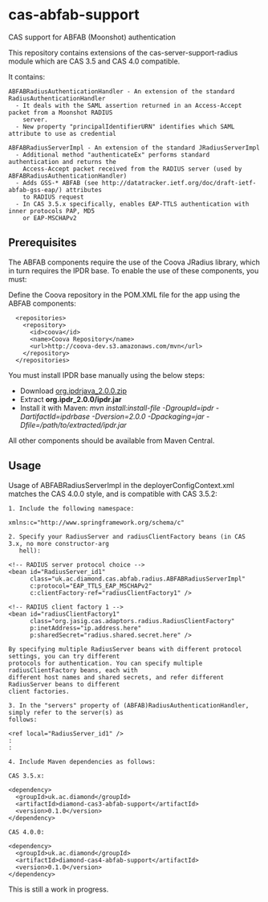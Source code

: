 cas-abfab-support
=================

CAS support for ABFAB (Moonshot) authentication

This repository contains extensions of the cas-server-support-radius module which are CAS 3.5 and CAS 4.0 compatible.

It contains:

    ABFABRadiusAuthenticationHandler - An extension of the standard RadiusAuthenticationHandler
      - It deals with the SAML assertion returned in an Access-Accept packet from a Moonshot RADIUS 
        server.
      - New property "principalIdentifierURN" identifies which SAML attribute to use as credential
        
    ABFABRadiusServerImpl - An extension of the standard JRadiusServerImpl
      - Additional method "authenticateEx" performs standard authentication and returns the 
        Access-Accept packet received from the RADIUS server (used by ABFABRadiusAuthenticationHandler)
      - Adds GSS-* ABFAB (see http://datatracker.ietf.org/doc/draft-ietf-abfab-gss-eap/) attributes 
        to RADIUS request
      - In CAS 3.5.x specifically, enables EAP-TTLS authentication with inner protocols PAP, MD5 
        or EAP-MSCHAPv2

Prerequisites
-------------

The ABFAB components require the use of the Coova JRadius library, which in turn requires the IPDR base. To enable the use of these components, you must:

Define the Coova repository in the POM.XML file for the app using the ABFAB components:

      <repositories>
        <repository>
          <id>coova</id>
          <name>Coova Repository</name>
          <url>http://coova-dev.s3.amazonaws.com/mvn</url>
        </repository>
      </repositories>

You must install IPDR base manually using the below steps:
   - Download [org.ipdrjava_2.0.0.zip](http://sourceforge.net/projects/ipdr/files/java_ipdrbase/2.0.0/org.ipdrjava_2.0.0.zip/download)
   - Extract **org.ipdr_2.0.0/ipdr.jar**
   - Install it with Maven: *mvn install:install-file -DgroupId=ipdr -DartifactId=ipdrbase -Dversion=2.0.0 -Dpackaging=jar -Dfile=/path/to/extracted/ipdr.jar*

All other components should be available from Maven Central.

Usage
-----

Usage of ABFABRadiusServerImpl in the deployerConfigContext.xml matches the CAS 4.0.0 style, and is compatible with 
CAS 3.5.2:
    
    1. Include the following namespace:
    
    xmlns:c="http://www.springframework.org/schema/c"
    
    2. Specify your RadiusServer and radiusClientFactory beans (in CAS 3.x, no more constructor-arg 
       hell):
    
    <!-- RADIUS server protocol choice -->
    <bean id="RadiusServer_id1"
          class="uk.ac.diamond.cas.abfab.radius.ABFABRadiusServerImpl"
          c:protocol="EAP_TTLS_EAP_MSCHAPv2"
          c:clientFactory-ref="radiusClientFactory1" />
    
	<!-- RADIUS client factory 1 -->
    <bean id="radiusClientFactory1"
          class="org.jasig.cas.adaptors.radius.RadiusClientFactory"
          p:inetAddress="ip.address.here"
          p:sharedSecret="radius.shared.secret.here" />
          
    By specifying multiple RadiusServer beans with different protocol settings, you can try different 
    protocols for authentication. You can specify multiple radiusClientFactory beans, each with 
    different host names and shared secrets, and refer different RadiusServer beans to different 
    client factories. 
     
    3. In the "servers" property of (ABFAB)RadiusAuthenticationHandler, simply refer to the server(s) as 
    follows:
    
    <ref local="RadiusServer_id1" />
    :
    :

	4. Include Maven dependencies as follows:
	
	CAS 3.5.x:  
	
    <dependency>
      <groupId>uk.ac.diamond</groupId>
      <artifactId>diamond-cas3-abfab-support</artifactId>
      <version>0.1.0</version>
    </dependency>

	CAS 4.0.0:  
	
    <dependency>
      <groupId>uk.ac.diamond</groupId>
      <artifactId>diamond-cas4-abfab-support</artifactId>
      <version>0.1.0</version>
    </dependency>
	
This is still a work in progress.
